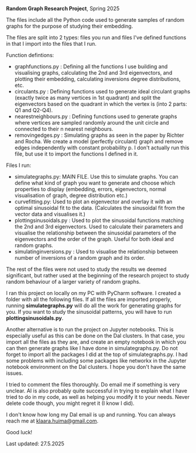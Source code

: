 **Random Graph Research Project**, Spring 2025

The files include all the Python code used to generate samples of random graphs for the purpose of studying their embedding.

The files are split into 2 types: files you run and files I've defined functions in that I import into the files that I run.

Function defintions:
- graphfunctions.py : Defining all the functions I use building and visualising graphs, calculating the 2nd and 3rd eigenvectors, and plotting their embedding, calculating inversions
      degree distributions, etc.
- circulants.py : Defining functions used to generate ideal circulant graphs (exactly twice as many vertices in 1st quadrant) and split the eigenvectors based on the quadrant in which the vertex is (into 2 parts: Q1 and Q2-Q4).
- nearestneighbours.py : Defining functions used to generate graphs where vertices are sampled randomly around the unit circle and connected to their n nearest neighbours.
- removingedges.py : Simulating graphs as seen in the paper by Richter and Rocha. We create a model (perfectly circulant) graph and remove edges independently with constant probability p. I don't actually run this file, but use it to import the functions I defined in it.

Files I run:
- simulategraphs.py: MAIN FILE. Use this to simulate graphs. You can define what kind of graph you want to generate and choose which properties to display (embedding, errors, eigenvectors, normal visualisation
        of graph, degree distribution etc.)
- curvefitting.py: Used to plot an eigenvector and overlay it with an optimal sinusoidal fit to the data. (Calculates the sinusoidal fit from the vector data and visualises it.)
- plottingsinusoidals.py : Used to plot the sinusoidal functions matching the 2nd and 3rd eigenvectors. Used to calculate their parameters and visualise the relationship between the sinusoidal parameters of the eigenvectors and the order of the graph. Useful for both ideal and random graphs.
- simulatinginversions.py : Used to visualise the relationship between number of inversions of a random graph and its order.

The rest of the files were not used to study the results we deemed significant, but rather used at the beginning of the research project to study random behaviour of a larger variety of random graphs.

I ran this project on locally on my PC with PyCharm software. I created a folder with all the following files. If all the files are imported properly, running **simulategraphs.py** will do all the work for generating graphs for you. If you want to study the sinusoidal patterns, you will have to run **plottingsinusoidals.py**.

Another alternative is to run the project on Jupyter notebooks. This is especially useful as this can be done on the Dal clusters. In that case, you import all the files as they are, and create
an empty notebook in which you can then generate graphs like I have done in simulategraphs.py. Do not forget to import all the packages I did at the top of simulategraphs.py. I had some problems with including some packages like networkx in the Jupyter notebook environment on the Dal clusters. I hope you don't have the same issues.

I tried to comment the files thoroughly. Do email me if something is very unclear. AI is also probably quite successful in trying to explain what I have tried to do in my code, as well as helping you modify it to your needs. Never delete code though, you might regret it (I know I did).

I don't know how long my Dal email is up and running. You can always reach me at klaara.huima@gmail.com. 

Good luck!

Last updated: 27.5.2025

